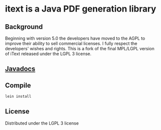 # itext is a Java PDF generation library

## Background ##

Beginning with version 5.0 the developers have moved to the AGPL to improve their ability to sell commercial licenses. I fully respect the developers' wishes and rights. This is a fork of the final MPL/LGPL version of iText released under the LGPL 3 license.

## [Javadocs](http://ymasory.github.com/iText-4.2.0/) ##

## Compile ##

```sh
lein install
```

## License

Distributed under the LGPL 3 license

